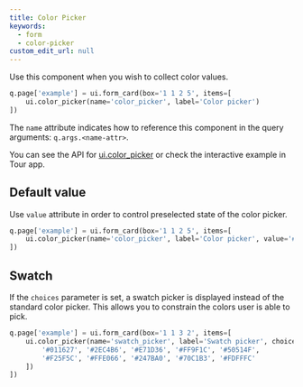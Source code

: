 ```yaml
---
title: Color Picker
keywords:
  - form
  - color-picker
custom_edit_url: null
---
```


Use this component when you wish to collect color values.

```py
q.page['example'] = ui.form_card(box='1 1 2 5', items=[
    ui.color_picker(name='color_picker', label='Color picker')
])
```

The `name` attribute indicates how to reference this component in the query arguments: `q.args.<name-attr>`. 

You can see the API for [ui.color_picker](/docs/api/ui#color_picker) or check the interactive example in Tour app.

## Default value

Use `value` attribute in order to control preselected state of the color picker.

```py
q.page['example'] = ui.form_card(box='1 1 2 5', items=[
    ui.color_picker(name='color_picker', label='Color picker', value='#FBE52B')
])
```

## Swatch

If the `choices` parameter is set, a swatch picker is displayed instead of the standard color picker.
This allows you to constrain the colors user is able to pick.

```py
q.page['example'] = ui.form_card(box='1 1 3 2', items=[
    ui.color_picker(name='swatch_picker', label='Swatch picker', choices=[
        '#011627', '#2EC4B6', '#E71D36', '#FF9F1C', '#50514F',
        '#F25F5C', '#FFE066', '#247BA0', '#70C1B3', '#FDFFFC'
    ])
])
```
